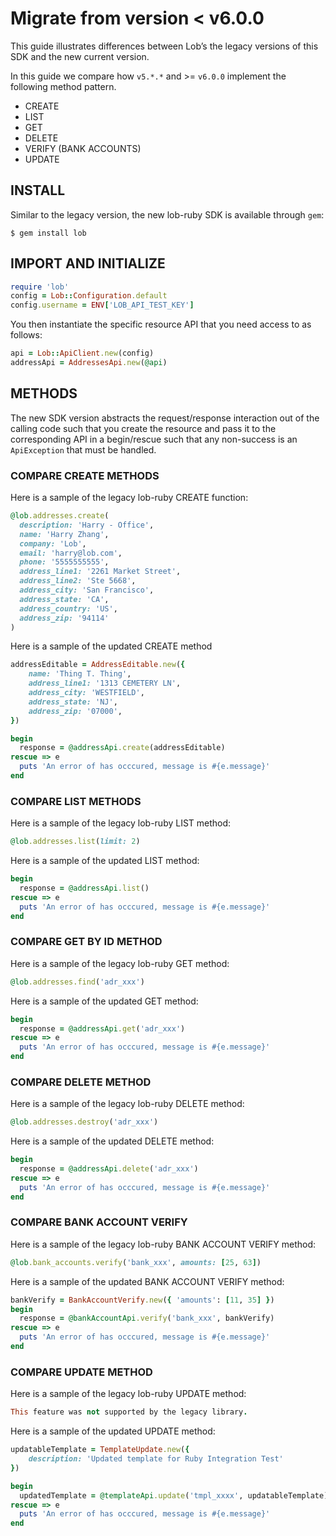 # Migrate from version < v6.0.0

This guide illustrates differences between Lob’s the legacy versions of this SDK and the new current version.

In this guide we compare how `v5.*.*` and >= `v6.0.0` implement the following method pattern.

- CREATE
- LIST
- GET
- DELETE
- VERIFY (BANK ACCOUNTS)
- UPDATE

## INSTALL

Similar to the legacy version, the new lob-ruby SDK is available through `gem`:

```
$ gem install lob
```

## IMPORT AND INITIALIZE


```ruby
require 'lob'
config = Lob::Configuration.default
config.username = ENV['LOB_API_TEST_KEY']
```
You then instantiate the specific resource API that you need access to as follows:

```ruby
api = Lob::ApiClient.new(config)
addressApi = AddressesApi.new(@api)

```

## METHODS

The new SDK version abstracts the request/response interaction out of the calling code such that you create the resource and pass it to the corresponding API in a begin/rescue such that any non-success is an `ApiException` that must be handled.

### COMPARE CREATE METHODS

Here is a sample of the legacy lob-ruby CREATE function:

```ruby
@lob.addresses.create(
  description: 'Harry - Office',
  name: 'Harry Zhang',
  company: 'Lob',
  email: 'harry@lob.com',
  phone: '5555555555',
  address_line1: '2261 Market Street',
  address_line2: 'Ste 5668',
  address_city: 'San Francisco',
  address_state: 'CA',
  address_country: 'US',
  address_zip: '94114'
)
```

Here is a sample of the updated CREATE method

```ruby
addressEditable = AddressEditable.new({
    name: 'Thing T. Thing',
    address_line1: '1313 CEMETERY LN',
    address_city: 'WESTFIELD',
    address_state: 'NJ',
    address_zip: '07000',
})

begin
  response = @addressApi.create(addressEditable)
rescue => e
  puts 'An error of has occcured, message is #{e.message}'
end
```

### COMPARE LIST METHODS

Here is a sample of the legacy lob-ruby LIST method:

```ruby
@lob.addresses.list(limit: 2)
```

Here is a sample of the updated LIST method:

```ruby
begin
  response = @addressApi.list()
rescue => e
  puts 'An error of has occcured, message is #{e.message}'
end
```

### COMPARE GET BY ID METHOD

Here is a sample of the legacy lob-ruby GET method:

```ruby
@lob.addresses.find('adr_xxx')

```

Here is a sample of the updated GET method:

```ruby
begin
  response = @addressApi.get('adr_xxx')
rescue => e
  puts 'An error of has occcured, message is #{e.message}'
end
```

### COMPARE DELETE METHOD

Here is a sample of the legacy lob-ruby DELETE method:

```ruby
@lob.addresses.destroy('adr_xxx')
```

Here is a sample of the updated DELETE method:

```ruby
begin
  response = @addressApi.delete('adr_xxx')
rescue => e
  puts 'An error of has occcured, message is #{e.message}'
end
```

### COMPARE BANK ACCOUNT VERIFY

Here is a sample of the legacy lob-ruby BANK ACCOUNT VERIFY method:

```ruby
@lob.bank_accounts.verify('bank_xxx', amounts: [25, 63])
```

Here is a sample of the updated BANK ACCOUNT VERIFY method:

```ruby
bankVerify = BankAccountVerify.new({ 'amounts': [11, 35] })
begin
  response = @bankAccountApi.verify('bank_xxx', bankVerify)
rescue => e
  puts 'An error of has occcured, message is #{e.message}'
end
```

### COMPARE UPDATE METHOD

Here is a sample of the legacy lob-ruby UPDATE method:

```ruby
This feature was not supported by the legacy library.
```

Here is a sample of the updated UPDATE method:

```ruby
updatableTemplate = TemplateUpdate.new({
    description: 'Updated template for Ruby Integration Test'
})

begin
  updatedTemplate = @templateApi.update('tmpl_xxxx', updatableTemplate)
rescue => e
  puts 'An error of has occcured, message is #{e.message}'
end
```
